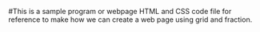 #This is a sample program or webpage HTML and CSS code file for reference to make how we can create a web page using grid and fraction.
